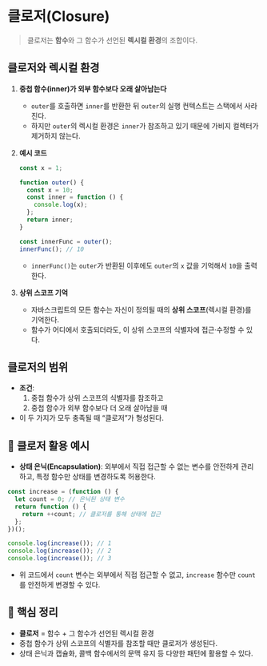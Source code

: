 # 클로저(Closure)

> 클로저는 **함수**와 그 함수가 선언된 **렉시컬 환경**의 조합이다.

## 클로저와 렉시컬 환경

1. **중첩 함수(inner)가 외부 함수보다 오래 살아남는다**

   - `outer`를 호출하면 `inner`를 반환한 뒤 `outer`의 실행 컨텍스트는 스택에서 사라진다.
   - 하지만 `outer`의 렉시컬 환경은 `inner`가 참조하고 있기 때문에 가비지 컬렉터가 제거하지 않는다.

2. **예시 코드**

   ```js
   const x = 1;

   function outer() {
     const x = 10;
     const inner = function () {
       console.log(x);
     };
     return inner;
   }

   const innerFunc = outer();
   innerFunc(); // 10
   ```

   - `innerFunc()`는 `outer`가 반환된 이후에도 `outer`의 `x` 값을 기억해서 `10`을 출력한다.

3. **상위 스코프 기억**
   - 자바스크립트의 모든 함수는 자신이 정의될 때의 **상위 스코프**(렉시컬 환경)를 기억한다.
   - 함수가 어디에서 호출되더라도, 이 상위 스코프의 식별자에 접근·수정할 수 있다.

## 클로저의 범위

- **조건**:
  1. 중첩 함수가 상위 스코프의 식별자를 참조하고
  2. 중첩 함수가 외부 함수보다 더 오래 살아남을 때
- 이 두 가지가 모두 충족될 때 “클로저”가 형성된다.

## 🚀 클로저 활용 예시

- **상태 은닉(Encapsulation)**: 외부에서 직접 접근할 수 없는 변수를 안전하게 관리하고, 특정 함수만 상태를 변경하도록 허용한다.

```js
const increase = (function () {
  let count = 0; // 은닉된 상태 변수
  return function () {
    return ++count; // 클로저를 통해 상태에 접근
  };
})();

console.log(increase()); // 1
console.log(increase()); // 2
console.log(increase()); // 3
```

- 위 코드에서 `count` 변수는 외부에서 직접 접근할 수 없고, `increase` 함수만 `count`를 안전하게 변경할 수 있다.

## 📌 핵심 정리

- **클로저** = 함수 + 그 함수가 선언된 렉시컬 환경
- 중첩 함수가 상위 스코프의 식별자를 참조할 때만 클로저가 생성된다.
- 상태 은닉과 캡슐화, 콜백 함수에서의 문맥 유지 등 다양한 패턴에 활용할 수 있다.
